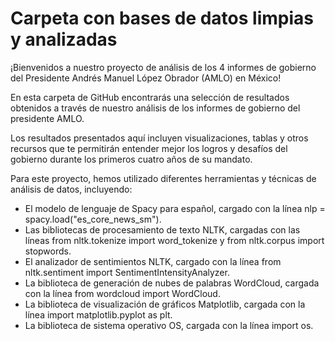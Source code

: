 # Carpeta con bases de datos limpias y analizadas

¡Bienvenidos a nuestro proyecto de análisis de los 4 informes de gobierno del Presidente Andrés Manuel López Obrador (AMLO) en México!

En esta carpeta de GitHub encontrarás una selección de resultados obtenidos a través de nuestro análisis de los informes de gobierno del presidente AMLO.

Los resultados presentados aquí incluyen visualizaciones, tablas y otros recursos que te permitirán entender mejor los logros y desafíos del gobierno durante los primeros cuatro años de su mandato.

Para este proyecto, hemos utilizado diferentes herramientas y técnicas de análisis de datos, incluyendo:

- El modelo de lenguaje de Spacy para español, cargado con la línea nlp = spacy.load("es_core_news_sm").
- Las bibliotecas de procesamiento de texto NLTK, cargadas con las líneas from nltk.tokenize import word_tokenize y from nltk.corpus import stopwords.
- El analizador de sentimientos NLTK, cargado con la línea from nltk.sentiment import SentimentIntensityAnalyzer.
- La biblioteca de generación de nubes de palabras WordCloud, cargada con la línea from wordcloud import WordCloud.
- La biblioteca de visualización de gráficos Matplotlib, cargada con la línea import matplotlib.pyplot as plt.
- La biblioteca de sistema operativo OS, cargada con la línea import os.
